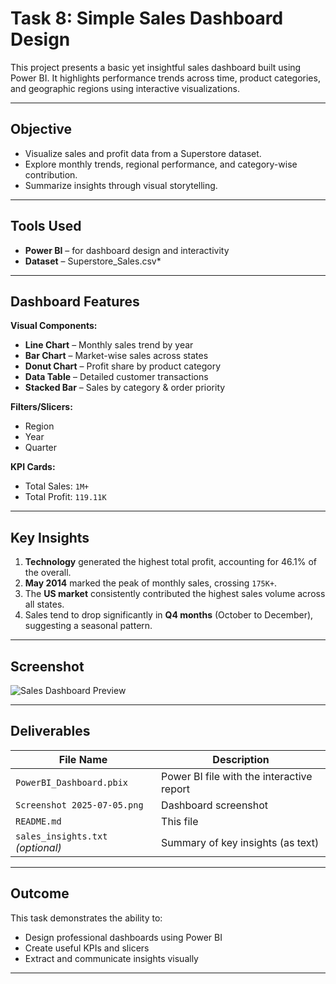 #  Task 8: Simple Sales Dashboard Design

This project presents a basic yet insightful sales dashboard built using Power BI. It highlights performance trends across time, product categories, and geographic regions using interactive visualizations.

---

##  Objective

- Visualize sales and profit data from a Superstore dataset.
- Explore monthly trends, regional performance, and category-wise contribution.
- Summarize insights through visual storytelling.

---

##  Tools Used

- **Power BI** – for dashboard design and interactivity
- **Dataset** – Superstore_Sales.csv*

---

##  Dashboard Features

 **Visual Components:**

-  **Line Chart** – Monthly sales trend by year
-  **Bar Chart** – Market-wise sales across states
-  **Donut Chart** – Profit share by product category
-  **Data Table** – Detailed customer transactions
-  **Stacked Bar** – Sales by category & order priority

 **Filters/Slicers:**

- Region
- Year
- Quarter

 **KPI Cards:**

-  Total Sales: `1M+`
-  Total Profit: `119.11K`

---

##  Key Insights

1. **Technology** generated the highest total profit, accounting for 46.1% of the overall.
2. **May 2014** marked the peak of monthly sales, crossing `175K+`.
3. The **US market** consistently contributed the highest sales volume across all states.
4. Sales tend to drop significantly in **Q4 months** (October to December), suggesting a seasonal pattern.

---

##  Screenshot

![Sales Dashboard Preview](Screenshot%202025-07-05%20135655.png)

---

##  Deliverables

| File Name                         | Description                              |
|----------------------------------|------------------------------------------|
| `PowerBI_Dashboard.pbix`         | Power BI file with the interactive report |
| `Screenshot 2025-07-05.png`      | Dashboard screenshot                     |
| `README.md`                      | This file                                 |
| `sales_insights.txt` *(optional)*| Summary of key insights (as text)         |

---

##  Outcome

This task demonstrates the ability to:
- Design professional dashboards using Power BI
- Create useful KPIs and slicers
- Extract and communicate insights visually

---

